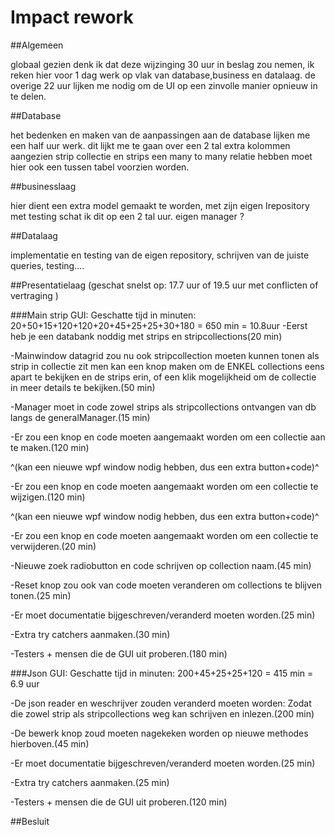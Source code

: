 ﻿# Impact rework

##Algemeen

globaal gezien denk ik dat deze wijzinging 30 uur in beslag zou nemen, ik reken hier voor 1 dag werk op vlak van database,business en datalaag.
de overige 22 uur lijken me nodig om de UI op een zinvolle manier opnieuw in te delen.

##Database

het bedenken en maken van de aanpassingen aan de database lijken me een half uur werk.
dit lijkt me te gaan over een 2 tal extra kolommen aangezien strip collectie en strips een many to many relatie hebben moet hier ook een tussen tabel voorzien worden.

##businesslaag

 hier dient een extra model gemaakt te worden, met zijn eigen Irepository met testing schat ik dit op een 2 tal uur.
eigen manager ?

##Datalaag

implementatie en testing van de eigen repository, schrijven van de juiste queries, testing....


##Presentatielaag (geschat snelst op: 17.7 uur of 19.5 uur met conflicten of vertraging )

###Main strip GUI: Geschatte tijd in minuten: 20+50+15+120+120+20+45+25+25+30+180  = 650 min = 10.8uur
-Eerst heb je een databank noddig met strips en stripcollections(20 min)

-Mainwindow datagrid zou nu ook stripcollection moeten kunnen tonen als strip in collectie zit
 men kan een knop maken om de ENKEL collections eens apart te bekijken en de strips erin,
 of een klik mogelijkheid om de collectie in meer details te bekijken.(50 min)
 
 -Manager moet in code zowel strips als stripcollections ontvangen van db langs de generalManager.(15 min)
 
 -Er zou een knop en code moeten aangemaakt worden om een collectie aan te maken.(120 min)
   
   ^(kan een nieuwe wpf window nodig hebben, dus een extra button+code)^
 
 -Er zou een knop en code moeten aangemaakt worden om een collectie te wijzigen.(120 min)
   
   ^(kan een nieuwe wpf window nodig hebben, dus een extra button+code)^

-Er zou een knop en code moeten aangemaakt worden om een collectie te verwijderen.(20 min)
 
 -Nieuwe zoek radiobutton en code schrijven op collection naam.(45 min)
 
 -Reset knop zou ook van code moeten veranderen om collections te blijven tonen.(25 min)
 
 -Er moet documentatie bijgeschreven/veranderd moeten worden.(25 min)

 -Extra try catchers aanmaken.(30 min)
 
 -Testers + mensen die de GUI uit proberen.(180 min)
 

 
###Json GUI: Geschatte tijd in minuten: 200+45+25+25+120 = 415 min = 6.9 uur

-De json reader en weschrijver zouden veranderd moeten worden:
 Zodat die zowel strip als stripcollections weg kan schrijven en inlezen.(200 min)

-De bewerk knop zoud moeten nagekeken worden op nieuwe methodes hierboven.(45 min)

-Er moet documentatie bijgeschreven/veranderd moeten worden.(25 min)

-Extra try catchers aanmaken.(25 min)
 
 -Testers + mensen die de GUI uit proberen.(120 min)


##Besluit
